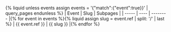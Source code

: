 {% liquid
unless events
  assign events = '{"match":{"event":true}}' | query_pages
endunless
%}
| Event | Slug | Subpages |
| ----- | ---- | -------- |{% for event in events %}{% liquid
assign slug = event.ref | split: '/' | last
%}
| {{ event.ref }} | {{ slug }} |{% endfor %}